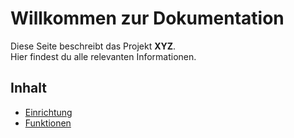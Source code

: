 # Willkommen zur Dokumentation

Diese Seite beschreibt das Projekt **XYZ**.  
Hier findest du alle relevanten Informationen.

## Inhalt  
- [Einrichtung](./setup.md)  
- [Funktionen](./features.md)  

